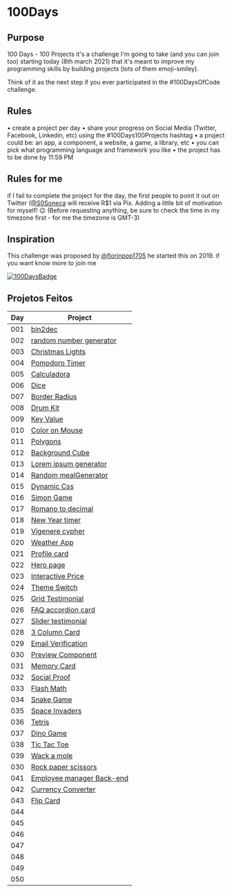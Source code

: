 # 100Days

## Purpose

100 Days - 100 Projects it's a challenge I'm going to take (and you can join too) starting today (8th march 2021) that it's meant to improve my programming skills by building projects (lots of them emoji-smiley).

Think of it as the next step if you ever participated in the #100DaysOfCode challenge.

## Rules

• create a project per day
• share your progress on Social Media (Twitter, Facebook, Linkedin, etc) using the #100Days100Projects hashtag
• a project could be: an app, a component, a website, a game, a library, etc
• you can pick what programming language and framework you like
• the project has to be done by 11:59 PM

## Rules for me

if I fail to complete the project for the day, the first people to point it out on Twitter ([@S0Soneca](https://twitter.com/S0Soneca) will receive R$1 via Pix. Adding a little bit of motivation for myself! 😉 (Before requesting anything, be sure to check the time in my timezone first - for me the timezone is GMT-3)

## Inspiration

This challenge was proposed by [@florinpop1705](https://twitter.com/florinpop1705) he started this on 2019. if you want know more to join me

[![100DaysBadge](https://img.shields.io/badge/100DaysChallenge-9732a8)](https://www.florin-pop.com/blog/2019/09/100-days-100-projects/)

## Projetos Feitos

| Day | Project                                                                               |
| --- | ------------------------------------------------------------------------------------- |
| 001 | [bin2dec](https://sones-100days.netlify.app/day1to10/bin2dec/)                        |
| 002 | [random number generator](https://sones-100days.netlify.app/day1to10/randomNumber)    |
| 003 | [Christmas Lights](https://sones-100days.netlify.app/day1to10/christmaslights)        |
| 004 | [Pomodoro Timer](https://sones-100days.netlify.app/day1to10/pomodoro)                 |
| 005 | [Calculadora](https://sones-100days.netlify.app/day1to10//calculator)                 |
| 006 | [Dice](https://sones-100days.netlify.app/day1to10/dice)                               |
| 007 | [Border Radius](https://sones-100days.netlify.app/day1to10/border-radius)             |
| 008 | [Drum Kit](https://sones-100days.netlify.app/day1to10/drumkit)                        |
| 009 | [Key Value](https://sones-100days.netlify.app/day1to10/keyvalue)                      |
| 010 | [Color on Mouse](https://sones-100days.netlify.app/day1to10/coloronmouse)             |
| 011 | [Polygons](https://sones-100days.netlify.app/day11to20/polygons/polygons)             |
| 012 | [Background Cube](https://sones-100days.netlify.app/day11to20/bgcube)                 |
| 013 | [Lorem ipsum generator](https://sones-100days.netlify.app/day11to20/lipsum)           |
| 014 | [Random mealGenerator](https://sones-100days.netlify.app/day11to20/mealgenerator)     |
| 015 | [Dynamic Css](https://sones-100days.netlify.app/day11to20/dynamicss)                  |
| 016 | [Simon Game](https://sones-100days.netlify.app/day11to20/simongame)                   |
| 017 | [Romano to decimal](https://sones-100days.netlify.app/day11to20/roman2decimal)        |
| 018 | [New Year timer](https://sones-100days.netlify.app/day11to20/timer)                   |
| 019 | [Vigenere cypher](https://sones-100days.netlify.app/day11to20/vigenere)               |
| 020 | [Weather App](https://sones-100days.netlify.app/day11to20/weather)                    |
| 021 | [Profile card](https://sones-100days.netlify.app/day21to30/cardprofile)               |
| 022 | [Hero page](https://sones-100days.netlify.app/day21to30/curvedsection)                |
| 023 | [Interactive Price](https://sones-100days.netlify.app/day21to30/interactiveprice/)    |
| 024 | [Theme Switch](https://sones-100days.netlify.app/day21to30/themeswitch/)              |
| 025 | [Grid Testimonial](https://sones-100days.netlify.app/day21to30/testimonialsgrid/)     |
| 026 | [FAQ accordion card](https://sones-100days.netlify.app/day21to30/faqaccordioncard/)   |
| 027 | [Slider testimonial](https://sones-100days.netlify.app/day21to30/slidertestimonial/)  |
| 028 | [3 Column Card](https://sones-100days.netlify.app/day21to30/3columncard/)             |
| 029 | [Email Verification](https://sones-100days.netlify.app/day21to30/emailverification/)  |
| 030 | [Preview Component](https://sones-100days.netlify.app/day21to30/previewcomponent/)    |
| 031 | [Memory Card](https://sones-100days.netlify.app/day31to40/memorygame/)                |
| 032 | [Social Proof](https://sones-100days.netlify.app/day31to40/social-proof/)             |
| 033 | [Flash Math](https://sones-100days.netlify.app/day31to40/flash-math/)                 |
| 034 | [Snake Game](https://sones-100days.netlify.app/day31to40/snake-game/)                 |
| 035 | [Space Invaders](https://sones-100days.netlify.app/day31to40/space-invaders/)         |
| 036 | [Tetris](https://sones-100days.netlify.app/day31to40/tetris/)                         |
| 037 | [Dino Game](https://sones-100days.netlify.app/day31to40/dino-game/)                   |
| 038 | [Tic Tac Toe](https://sones-100days.netlify.app/day31to40/tik-tak-toe/)               |
| 039 | [Wack a mole](https://sones-100days.netlify.app/day31to40/wack-mole/)                 |
| 030 | [Rock paper scissors](https://sones-100days.netlify.app/day31to40/rock-paper-scissor/)|
| 041 | [Employee manager Back-end](https://github.com/S0NES/EmployeeManager)                 |
| 042 | [Currency Converter](https://sones-100days.netlify.app/day41to50/currencyconverter/)  |
| 043 | [Flip Card](https://sones-100days.netlify.app/day41to50/flipcard/)                     |
| 044 | |
| 045 | |
| 046 | |
| 047 | |
| 048 | |
| 049 | |
| 050 | |
